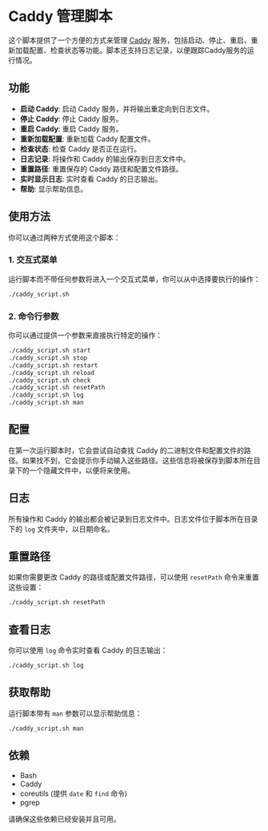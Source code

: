 # Caddy 管理脚本

这个脚本提供了一个方便的方式来管理 [Caddy](https://caddyserver.com/) 服务，包括启动、停止、重启、重新加载配置、检查状态等功能。脚本还支持日志记录，以便跟踪Caddy服务的运行情况。

## 功能

- **启动 Caddy**: 启动 Caddy 服务，并将输出重定向到日志文件。
- **停止 Caddy**: 停止 Caddy 服务。
- **重启 Caddy**: 重启 Caddy 服务。
- **重新加载配置**: 重新加载 Caddy 配置文件。
- **检查状态**: 检查 Caddy 是否正在运行。
- **日志记录**: 将操作和 Caddy 的输出保存到日志文件中。
- **重置路径**: 重置保存的 Caddy 路径和配置文件路径。
- **实时显示日志**: 实时查看 Caddy 的日志输出。
- **帮助**: 显示帮助信息。

## 使用方法

你可以通过两种方式使用这个脚本：

### 1. 交互式菜单

运行脚本而不带任何参数将进入一个交互式菜单，你可以从中选择要执行的操作：

```bash
./caddy_script.sh
```

### 2. 命令行参数

你可以通过提供一个参数来直接执行特定的操作：

```bash
./caddy_script.sh start
./caddy_script.sh stop
./caddy_script.sh restart
./caddy_script.sh reload
./caddy_script.sh check
./caddy_script.sh resetPath
./caddy_script.sh log
./caddy_script.sh man
```

## 配置

在第一次运行脚本时，它会尝试自动查找 Caddy 的二进制文件和配置文件的路径。如果找不到，它会提示你手动输入这些路径。这些信息将被保存到脚本所在目录下的一个隐藏文件中，以便将来使用。

## 日志

所有操作和 Caddy 的输出都会被记录到日志文件中。日志文件位于脚本所在目录下的 `log` 文件夹中，以日期命名。

## 重置路径

如果你需要更改 Caddy 的路径或配置文件路径，可以使用 `resetPath` 命令来重置这些设置：

```bash
./caddy_script.sh resetPath
```

## 查看日志

你可以使用 `log` 命令实时查看 Caddy 的日志输出：

```bash
./caddy_script.sh log
```

## 获取帮助

运行脚本带有 `man` 参数可以显示帮助信息：

```bash
./caddy_script.sh man
```

## 依赖

- Bash
- Caddy
- coreutils (提供 `date` 和 `find` 命令)
- pgrep

请确保这些依赖已经安装并且可用。

